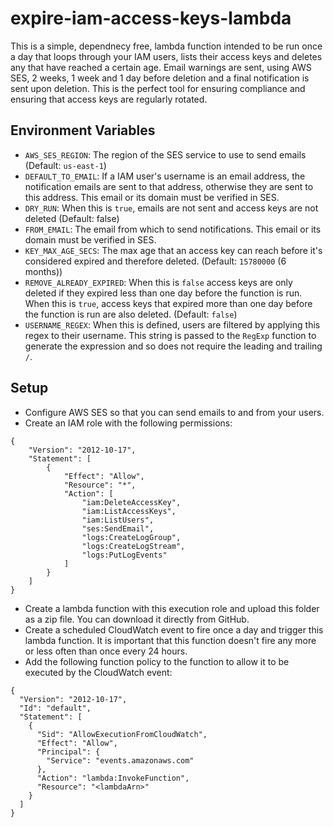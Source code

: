 # expire-iam-access-keys-lambda

This is a simple, dependnecy free, lambda function intended to be run once a day that loops through your IAM users, lists their access keys and deletes any that have reached a certain age. Email warnings are sent, using AWS SES, 2 weeks, 1 week and 1 day before deletion and a final notification is sent upon deletion. This is the perfect tool for ensuring compliance and ensuring that access keys are regularly rotated.

## Environment Variables

-   `AWS_SES_REGION`: The region of the SES service to use to send emails (Default: `us-east-1`)
-   `DEFAULT_TO_EMAIL`: If a IAM user's username is an email address, the notification emails are sent to that address, otherwise they are sent to this address. This email or its domain must be verified in SES.
-   `DRY_RUN`: When this is `true`, emails are not sent and access keys are not deleted (Default: false)
-   `FROM_EMAIL`: The email from which to send notifications. This email or its domain must be verified in SES.
-   `KEY_MAX_AGE_SECS`: The max age that an access key can reach before it's considered expired and therefore deleted. (Default: `15780000` (6 months))
-   `REMOVE_ALREADY_EXPIRED`: When this is `false` access keys are only deleted if they expired less than one day before the function is run. When this is `true`, access keys that expired more than one day before the function is run are also deleted. (Default: `false`)
-   `USERNAME_REGEX`: When this is defined, users are filtered by applying this regex to their username. This string is passed to the `RegExp` function to generate the expression and so does not require the leading and trailing `/`.

## Setup

-   Configure AWS SES so that you can send emails to and from your users.
-   Create an IAM role with the following permissions:

```
{
    "Version": "2012-10-17",
    "Statement": [
        {
            "Effect": "Allow",
            "Resource": "*",
            "Action": [
                "iam:DeleteAccessKey",
                "iam:ListAccessKeys",
                "iam:ListUsers",
                "ses:SendEmail",
                "logs:CreateLogGroup",
                "logs:CreateLogStream",
                "logs:PutLogEvents"
            ]
        }
    ]
}
```

-   Create a lambda function with this execution role and upload this folder as a zip file. You can download it directly from GitHub.
-   Create a scheduled CloudWatch event to fire once a day and trigger this lambda function. It is important that this function doesn't fire any more or less often than once every 24 hours.
-   Add the following function policy to the function to allow it to be executed by the CloudWatch event:

```
{
  "Version": "2012-10-17",
  "Id": "default",
  "Statement": [
    {
      "Sid": "AllowExecutionFromCloudWatch",
      "Effect": "Allow",
      "Principal": {
        "Service": "events.amazonaws.com"
      },
      "Action": "lambda:InvokeFunction",
      "Resource": "<lambdaArn>"
    }
  ]
}
```
